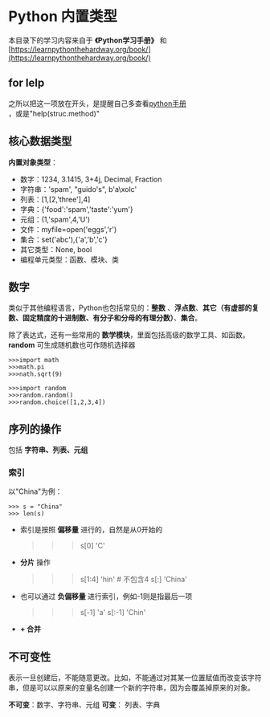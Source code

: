 Python 内置类型
==========================
本目录下的学习内容来自于 **《Python学习手册》** 和[https://learnpythonthehardway.org/book/](https://learnpythonthehardway.org/book/)<br />

## for lelp
之所以把这一项放在开头，是提醒自己多查看[python手册](https://docs.python.org/3/tutorial/index.html)<br />，或是"help(struc.method)"

## 核心数据类型
**内置对象类型**：

- 数字：1234, 3.1415,  3+4j, Decimal, Fraction
- 字符串：'spam', "guido's", b'a\xolc'
- 列表：[1,[2,'three'],4]
- 字典：{'food':'spam','taste':'yum'}
- 元组：(1,'spam',4,'U')
- 文件：myfile=open('eggs','r')
- 集合：set('abc'),{'a','b','c'}
- 其它类型：None, bool
- 编程单元类型：函数、模块、类

## 数字
类似于其他编程语言，Python也包括常见的：**整数** 、**浮点数**、**其它（有虚部的复数、固定精度的十进制数、有分子和分母的有理分数）**、**集合**。

除了表达式，还有一些常用的 **数学模块**，里面包括高级的数学工具、如函数。**random** 可生成随机数也可作随机选择器

    >>>import math
    >>>math.pi
    >>>nath.sqrt(9)

    >>>import random
    >>>random.random()
    >>>random.choice([1,2,3,4])

## 序列的操作
包括 **字符串、列表、元组**
### 索引
以"China"为例：

    >>> s = "China"
    >>> len(s)      

- 索引是按照 **偏移量** 进行的，自然是从0开始的

    >>>s[0]
    'C'

- **分片** 操作

    >>>s[1:4]
    'hin'    # 不包含4
    >>> s[:]
    'China'


- 也可以通过 **负偏移量** 进行索引，例如-1则是指最后一项

    >>>s[-1]
    'a'
    >>>s[:-1]
    'Chin'

- **+ 合并**
## 不可变性
 表示一旦创建后，不能随意更改。比如，不能通过对其某一位置赋值而改变该字符串，但是可以以原来的变量名创建一个新的字符串，因为会覆盖掉原来的对象。

 **不可变**：数字、字符串、元组
 **可变**： 列表、字典

